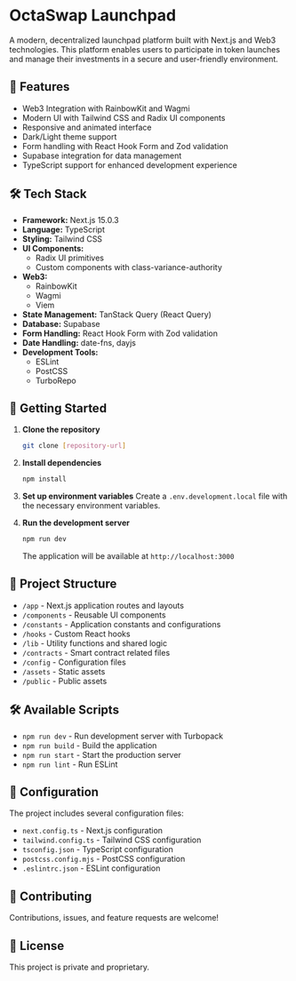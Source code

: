 # OctaSwap Launchpad

A modern, decentralized launchpad platform built with Next.js and Web3 technologies. This platform enables users to participate in token launches and manage their investments in a secure and user-friendly environment.

## 🚀 Features

- Web3 Integration with RainbowKit and Wagmi
- Modern UI with Tailwind CSS and Radix UI components
- Responsive and animated interface
- Dark/Light theme support
- Form handling with React Hook Form and Zod validation
- Supabase integration for data management
- TypeScript support for enhanced development experience

## 🛠️ Tech Stack

- **Framework:** Next.js 15.0.3
- **Language:** TypeScript
- **Styling:** Tailwind CSS
- **UI Components:**
  - Radix UI primitives
  - Custom components with class-variance-authority
- **Web3:**
  - RainbowKit
  - Wagmi
  - Viem
- **State Management:** TanStack Query (React Query)
- **Database:** Supabase
- **Form Handling:** React Hook Form with Zod validation
- **Date Handling:** date-fns, dayjs
- **Development Tools:**
  - ESLint
  - PostCSS
  - TurboRepo

## 🚦 Getting Started

1. **Clone the repository**

   ```bash
   git clone [repository-url]
   ```

2. **Install dependencies**

   ```bash
   npm install
   ```

3. **Set up environment variables**
   Create a `.env.development.local` file with the necessary environment variables.

4. **Run the development server**
   ```bash
   npm run dev
   ```
   The application will be available at `http://localhost:3000`

## 📁 Project Structure

- `/app` - Next.js application routes and layouts
- `/components` - Reusable UI components
- `/constants` - Application constants and configurations
- `/hooks` - Custom React hooks
- `/lib` - Utility functions and shared logic
- `/contracts` - Smart contract related files
- `/config` - Configuration files
- `/assets` - Static assets
- `/public` - Public assets

## 🛠️ Available Scripts

- `npm run dev` - Run development server with Turbopack
- `npm run build` - Build the application
- `npm run start` - Start the production server
- `npm run lint` - Run ESLint

## 🔧 Configuration

The project includes several configuration files:

- `next.config.ts` - Next.js configuration
- `tailwind.config.ts` - Tailwind CSS configuration
- `tsconfig.json` - TypeScript configuration
- `postcss.config.mjs` - PostCSS configuration
- `.eslintrc.json` - ESLint configuration

## 🤝 Contributing

Contributions, issues, and feature requests are welcome!

## 📝 License

This project is private and proprietary.
